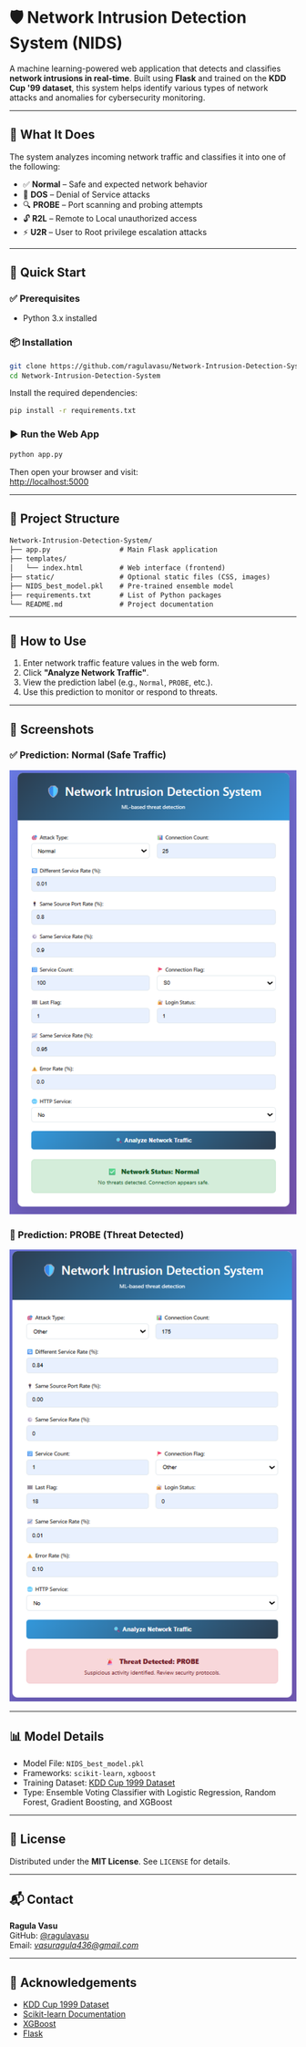 # 🛡️ Network Intrusion Detection System (NIDS)

A machine learning-powered web application that detects and classifies **network intrusions in real-time**. Built using **Flask** and trained on the **KDD Cup '99 dataset**, this system helps identify various types of network attacks and anomalies for cybersecurity monitoring.

---

## 🎯 What It Does

The system analyzes incoming network traffic and classifies it into one of the following:

- ✅ **Normal** – Safe and expected network behavior  
- 🚨 **DOS** – Denial of Service attacks  
- 🔍 **PROBE** – Port scanning and probing attempts  
- 🔓 **R2L** – Remote to Local unauthorized access  
- ⚡ **U2R** – User to Root privilege escalation attacks

---

## 🚀 Quick Start

### ✅ Prerequisites

- Python 3.x installed

### 📦 Installation

```bash
git clone https://github.com/ragulavasu/Network-Intrusion-Detection-System.git
cd Network-Intrusion-Detection-System
```

Install the required dependencies:

```bash
pip install -r requirements.txt
```

### ▶️ Run the Web App

```bash
python app.py
```

Then open your browser and visit:  
[http://localhost:5000](http://localhost:5000)

---

## 📁 Project Structure

```
Network-Intrusion-Detection-System/
├── app.py                 # Main Flask application
├── templates/
│   └── index.html         # Web interface (frontend)
├── static/                # Optional static files (CSS, images)
├── NIDS_best_model.pkl    # Pre-trained ensemble model
├── requirements.txt       # List of Python packages
└── README.md              # Project documentation
```

---

## 🔧 How to Use

1. Enter network traffic feature values in the web form.
2. Click **"Analyze Network Traffic"**.
3. View the prediction label (e.g., `Normal`, `PROBE`, etc.).
4. Use this prediction to monitor or respond to threats.

---
## 📸 Screenshots

### ✅ Prediction: Normal (Safe Traffic)
![Normal Prediction](Results/Screenshot%202025-07-21%20153608.png)

### 🚨 Prediction: PROBE (Threat Detected)
![Probe Prediction](Results/Screenshot%202025-07-21%20153033.png)

---

## 📊 Model Details

- Model File: `NIDS_best_model.pkl`
- Frameworks: `scikit-learn`, `xgboost`
- Training Dataset: [KDD Cup 1999 Dataset](http://kdd.ics.uci.edu/databases/kddcup99/kddcup99.html)
- Type: Ensemble Voting Classifier with Logistic Regression, Random Forest, Gradient Boosting, and XGBoost

---


## 📄 License

Distributed under the **MIT License**. See `LICENSE` for details.

---

## 📬 Contact

**Ragula Vasu**  
GitHub: [@ragulavasu](https://github.com/ragulavasu)  
Email: *vasuragula436@gmail.com*

---

## 🙏 Acknowledgements

- [KDD Cup 1999 Dataset](http://kdd.ics.uci.edu/databases/kddcup99/kddcup99.html)
- [Scikit-learn Documentation](https://scikit-learn.org/stable/)
- [XGBoost](https://xgboost.readthedocs.io/)
- [Flask](https://flask.palletsprojects.com/)
